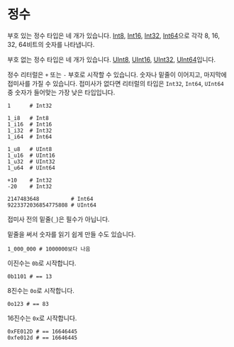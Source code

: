 # 정수

부호 있는 정수 타입은 네 개가 있습니다. [Int8](http://crystal-lang.org/api/Int8.html), [Int16](http://crystal-lang.org/api/Int16.html), [Int32](http://crystal-lang.org/api/Int32.html), [Int64](http://crystal-lang.org/api/Int64.html)으로 각각 8, 16, 32, 64비트의 숫자를 나타냅니다.

부호 없는 정수 타입은 네 개가 있습니다. [UInt8](http://crystal-lang.org/api/UInt8.html), [UInt16](http://crystal-lang.org/api/UInt16.html), [UInt32](http://crystal-lang.org/api/UInt32.html), [UInt64](http://crystal-lang.org/api/UInt64.html)입니다.

정수 리터럴은 `+` 또는 `-` 부호로 시작할 수 있습니다. 숫자나 밑줄이 이어지고,
마지막에 접미사를 가질 수 있습니다. 접미사가 없다면  리터럴의 타입은 `Int32`, 
`Int64`, `UInt64` 중 숫자가 들어맞는 가장 낮은 타입입니다.

```crystal
1      # Int32

1_i8   # Int8
1_i16  # Int16
1_i32  # Int32
1_i64  # Int64

1_u8   # UInt8
1_u16  # UInt16
1_u32  # UInt32
1_u64  # UInt64

+10    # Int32
-20    # Int32

2147483648          # Int64
9223372036854775808 # UInt64
```

접미사 전의 밑줄(`_`)은 필수가 아닙니다.

밑줄을 써서 숫자를 읽기 쉽게 만들 수도 있습니다.

```crystal
1_000_000 # 1000000보다 나음
```

이진수는 `0b`로 시작합니다.

```crystal
0b1101 # == 13
```

8진수는 `0o`로 시작합니다.

```crystal
0o123 # == 83
```

16진수는 `0x`로 시작합니다.

```crystal
0xFE012D # == 16646445
0xfe012d # == 16646445
```
